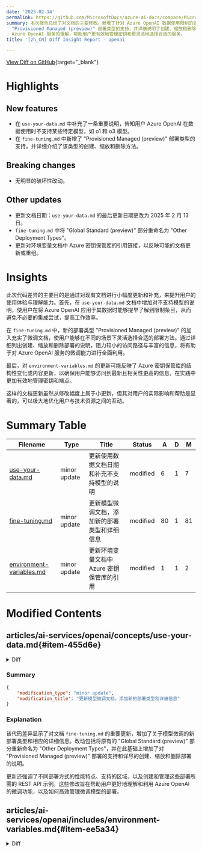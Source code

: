 ```yaml
---
date: '2025-02-14'
permalink: https://github.com/MicrosoftDocs/azure-ai-docs/compare/MicrosoftDocs:81f79a9...MicrosoftDocs:f2b9798
summary: 本次报告总结了对文档的主要修改。新增了针对 Azure OpenAI 数据使用限制的说明，明确告知用户某些模型（如 o1 和 o3）不被支持。此外，在微调文档中添加了
  "Provisioned Managed (preview)" 部署类型的支持，并详细说明了创建、缩放和删除该类型的方法。报告指出没有显著的破坏性改动，同时更新了文档的日期并对一些部分进行了重命名和链接的更新。这些小幅度的改动旨在提升用户的使用体验和对
  Azure OpenAI 服务的理解，帮助用户更有效地管理密钥和更灵活地选择合适的服务。
title: '[zh_CN] Diff Insight Report - openai'

---
```


[View Diff on GitHub](https://github.com/MicrosoftDocs/azure-ai-docs/compare/MicrosoftDocs:81f79a9...MicrosoftDocs:f2b9798){target="_blank"}

# Highlights

## New features
- 在 `use-your-data.md` 中补充了一条重要说明，告知用户 Azure OpenAI 在数据使用时不支持某些特定模型，如 o1 和 o3 模型。
- 在 `fine-tuning.md` 中新增了 "Provisioned Managed (preview)" 部署类型的支持，并详细介绍了该类型的创建、缩放和删除方法。

## Breaking changes
- 无明显的破坏性改动。

## Other updates
- 更新文档日期：`use-your-data.md` 的最后更新日期更改为 2025 年 2 月 13 日。
- `fine-tuning.md` 中将 "Global Standard (preview)" 部分重命名为 "Other Deployment Types"。
- 更新对环境变量文档中 Azure 密钥保管库的引用链接，以反映可能的文档更新或重组。

# Insights
此次代码差异的主要目的是通过对现有文档进行小幅度更新和补充，来提升用户的使用体验与理解能力。首先，在 `use-your-data.md` 文档中增加对不支持模型的说明，使用户在将 Azure OpenAI 应用于其数据时能够提早了解到限制条目，从而避免不必要的集成尝试，提高工作效率。

在 `fine-tuning.md` 中，新的部署类型 "Provisioned Managed (preview)" 的加入充实了微调文档，使用户能够在不同的场景下灵活选择合适的部署方法。通过详细列出创建、缩放和删除部署的说明，阻力较小的访问路径与丰富的信息，将有助于对 Azure OpenAI 服务的微调能力进行全面利用。

最后，对 `environment-variables.md` 的更新可能反映了 Azure 密钥保管库的结构性变化或内容更新，以确保用户能够访问到最新且相关性更高的信息，在实践中更加有效地管理密钥和端点。

这样的文档更新虽然从修改幅度上属于小更新，但其对用户的实际影响和帮助是显著的，可以极大地优化用户与技术资源之间的互动。

# Summary Table
|  Filename  | Type |    Title    | Status | A  | D  | M  |
|------------|------|-------------|--------|----|----|----|
| [use-your-data.md](#item-455d6e) | minor update | 更新使用数据文档日期和补充不支持模型的说明 | modified | 6 | 1 | 7 | 
| [fine-tuning.md](#item-5c0e85) | minor update | 更新模型微调文档，添加新的部署类型和详细信息 | modified | 80 | 1 | 81 | 
| [environment-variables.md](#item-ee5a34) | minor update | 更新环境变量文档中 Azure 密钥保管库的引用 | modified | 1 | 1 | 2 | 


# Modified Contents
## articles/ai-services/openai/concepts/use-your-data.md{#item-455d6e}

<details>
<summary>Diff</summary>
````diff
@@ -8,7 +8,7 @@ ms.service: azure-ai-openai
 ms.topic: quickstart
 author: aahill
 ms.author: aahi
-ms.date: 10/25/2024
+ms.date: 02/13/2025
 recommendations: false
 ms.custom: references_regions, ignite-2024
 ---
@@ -41,6 +41,11 @@ Typically, the development process you'd use with Azure OpenAI On Your Data is:
 
 To get started, [connect your data source](../use-your-data-quickstart.md) using Azure AI Foundry portal and start asking questions and chatting on your data.
 
+> [!NOTE]
+> The following models are not supported by Azure OpenAI On Your Data:
+> * o1 models
+> * o3 models
+
 ## Azure Role-based access controls (Azure RBAC) for adding data sources
 
 To use Azure OpenAI On Your Data fully, you need to set one or more Azure RBAC roles. See [Azure OpenAI On Your Data configuration](../how-to/on-your-data-configuration.md#role-assignments) for more information.
````
</details>

### Summary

```json
{
    "modification_type": "minor update",
    "modification_title": "更新使用数据文档日期和补充不支持模型的说明"
}
```

### Explanation
该代码差异表明对文档 `use-your-data.md` 的小更新。主要的修改包括将最后更新日期从 2024 年 10 月 25 日更改为 2025 年 2 月 13 日。此外，增加了一条重要的注释，指出 Azure OpenAI 在数据上使用时不支持某些模型，例如 o1 模型和 o3 模型。这样的更新有助于确保用户获取到最新的信息并了解在使用 Azure OpenAI 服务时的限制。

## articles/ai-services/openai/how-to/fine-tuning.md{#item-5c0e85}

<details>
<summary>Diff</summary>
````diff
@@ -44,19 +44,98 @@ We use LoRA, or low rank approximation, to fine-tune models in a way that reduce
 
 ::: zone-end
 
-## Global Standard (preview)
+## Other Deployment Types
 
 Azure OpenAI fine-tuning supports [global standard deployments](./deployment-types.md#global-standard) in East US2, North Central US, and Sweden Central for:
 
 - `gpt-4o-mini-2024-07-18`
 - `gpt-4o-2024-08-06`
 
+And supports [regional provisioned managed](./deployment-types.md#provisioned) in North Central US and Switzerland West for:
+
+- `gpt-4o-mini-2024-07-18`
+- `gpt-4o-2024-08-06`
+
+### Global Standard (preview)
+
 Global standard fine-tuned deployments offer [cost savings](https://azure.microsoft.com/pricing/details/cognitive-services/openai-service/), but custom model weights may temporarily be stored outside the geography of your Azure OpenAI resource.
 
 :::image type="content" source="../media/fine-tuning/global-standard.png" alt-text="Screenshot of the global standard deployment user experience with a fine-tuned model." lightbox="../media/fine-tuning/global-standard.png":::
 
 Global Standard fine-tuning deployments currently do not support vision and structured outputs.
 
+### Provisioned Managed (preview)
+
+Provisioned managed fine-tuned deployments offer [predictable performance](../concepts/provisioned-throughput.md#what-do-the-provisioned-deployment-types-provide) for fine-tuned deployments. As part of public preview, provisioned managed deployments may be created regionally via the data-plane [REST API](../reference.md#data-plane-inference) version `2024-10-01` or newer. See below for examples.
+
+Provisioned Managed fine-tuning deployments currently do not support vision and structured outputs.
+
+#### Creating a Provisioned Managed deployment
+
+To create a new deployment, make an HTTP PUT call via the [Deployments - Create or Update REST API](/rest/api/aiservices/accountmanagement/deployments/create-or-update?view=rest-aiservices-accountmanagement-2024-10-01&tabs=HTTP&preserve-view=true). The approach is similar to performing [cross region deployment](#cross-region-deployment) with the following exceptions:
+
+- You must provide a sku name of `ProvisionedStandard`.
+- The capacity must be declared in PTUs.
+- The `api-version` must be `2024-10-01` or newer.
+- The HTTP method should be `PUT`.
+
+For example, to deploy a gpt-4o-mini model:
+
+```bash
+curl -X PUT "https://management.azure.com/subscriptions/<SUBSCRIPTION>/resourceGroups/<RESOURCE_GROUP>/providers/Microsoft.CognitiveServices/accounts/<RESOURCE_NAME>/deployments/<MODEL_DEPLOYMENT_NAME>api-version=2024-10-01" \
+  -H "Authorization: Bearer <TOKEN>" \
+  -H "Content-Type: application/json" \
+  -d '{
+    "sku": {"name": "ProvisionedStandard", "capacity": 25},
+    "properties": {
+        "model": {
+            "format": "OpenAI",
+            "name": "gpt-4omini-ft-model-name",
+            "version": "1",
+            "source": "/subscriptions/00000000-0000-0000-0000-000000000000/resourceGroups/{SourceResourceGroupName}/providers/Microsoft.CognitiveServices/accounts/{SourceAOAIAccountName}"
+        }
+    }
+  }'
+```
+
+#### Scaling a fine-tuned model on Provisioned Managed
+
+To scale a fine-tuned provision managed deployment to increase or decrease PTU capacity, perform the same `PUT` REST API call as you did when [creating the deployment](#creating-a-provisioned-managed-deployment) and provide an updated `capacity` value for the `sku`. Keep in mind, provisioned deployments must scale in [minimum increments](../concepts/provisioned-throughput.md#how-much-throughput-per-ptu-you-get-for-each-model).
+
+For example, to scale the model deployed in the previous section from 25 to 40 PTU, make another `PUT` call and increase the capacity:
+
+```bash
+curl -X PUT "https://management.azure.com/subscriptions/<SUBSCRIPTION>/resourceGroups/<RESOURCE_GROUP>/providers/Microsoft.CognitiveServices/accounts/<RESOURCE_NAME>/deployments/<MODEL_DEPLOYMENT_NAME>api-version=2024-10-01" \
+  -H "Authorization: Bearer <TOKEN>" \
+  -H "Content-Type: application/json" \
+  -d '{
+    "sku": {"name": "ProvisionedStandard", "capacity": 40},
+    "properties": {
+        "model": {
+            "format": "OpenAI",
+            "name": "gpt-4omini-ft-model-name",
+            "version": "1",
+            "source": "/subscriptions/00000000-0000-0000-0000-000000000000/resourceGroups/{SourceResourceGroupName}/providers/Microsoft.CognitiveServices/accounts/{SourceAOAIAccountName}"
+        }
+    }
+  }'
+```
+
+#### Deleting a Provisioned Managed deployment
+
+To delete a deployment, use the [Deployments - Delete REST API(/rest/api/aiservices/accountmanagement/deployments/delete?view=rest-aiservices-accountmanagement-2024-10-01&tabs=HTTP&preserve-view=true) and send an HTTP DELETE to the deployment resource. Like with creating deployments, you must include the following parameters:
+
+- Azure subscription id
+- Azure resource group name
+- Azure OpenAI resource name
+- Name of the PTU deployment to delete
+
+For example, to delete the model created and modified in the previous sections:
+
+```bash
+curl -X DELETE "https://management.azure.com/subscriptions/<SUBSCRIPTION>/resourceGroups/<RESOURCE_GROUP>/providers/Microsoft.CognitiveServices/accounts/<RESOURCE_NAME>/deployments/<MODEL_DEPLOYMENT_NAME>api-version=2024-10-01" \
+  -H "Authorization: Bearer <TOKEN>"
+```
 
 ## Vision fine-tuning
 
````
</details>

### Summary

```json
{
    "modification_type": "minor update",
    "modification_title": "更新模型微调文档，添加新的部署类型和详细信息"
}
```

### Explanation
该代码差异显示了对文档 `fine-tuning.md` 的重要更新，增加了关于模型微调的新部署类型和相应的详细信息。改动包括将原有的 "Global Standard (preview)" 部分重新命名为 "Other Deployment Types"，并在此基础上增加了对 "Provisioned Managed (preview)" 部署的支持和详尽的创建、缩放和删除部署的说明。

更新还强调了不同部署方式的性能特点、支持的区域、以及创建和管理这些部署所需的 REST API 示例。这些修改旨在帮助用户更好地理解和利用 Azure OpenAI 的微调功能，以及如何高效管理微调模型的部署。

## articles/ai-services/openai/includes/environment-variables.md{#item-ee5a34}

<details>
<summary>Diff</summary>
````diff
@@ -14,7 +14,7 @@ ms.date: 08/28/2023
 
 Create and assign persistent environment variables for your key and endpoint.
 
-[!INCLUDE [Azure key vault](~/reusable-content/ce-skilling/azure/includes/ai-services/security/azure-key-vault.md)]
+[!INCLUDE [Azure key vault](~/reusable-content/ce-skilling/azure/includes/ai-services/security/microsoft-entra-id-akv-expanded.md)]
 
 # [Command Line](#tab/command-line)
 
````
</details>

### Summary

```json
{
    "modification_type": "minor update",
    "modification_title": "更新环境变量文档中 Azure 密钥保管库的引用"
}
```

### Explanation
该代码差异表明对 `environment-variables.md` 文档的轻微更新，主要修改了对 Azure 密钥保管库的引用。具体来说，将原来指向 `azure/includes/ai-services/security/azure-key-vault.md` 的链接替换为指向 `microsoft-entra-id-akv-expanded.md` 的链接。这种改变可能反映了对 Azure 密钥保管库内容的更新或重组，旨在确保用户访问到更相关或最新的信息来处理他们的密钥和端点的持久环境变量设置。



